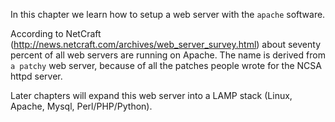 In this chapter we learn how to setup a web server with the `apache`
software.

According to NetCraft
(http://news.netcraft.com/archives/web_server_survey.html) about seventy
percent of all web servers are running on Apache. The name is derived
from `a patchy` web server, because of all the patches people wrote for
the NCSA httpd server.

Later chapters will expand this web server into a LAMP stack (Linux,
Apache, Mysql, Perl/PHP/Python).


